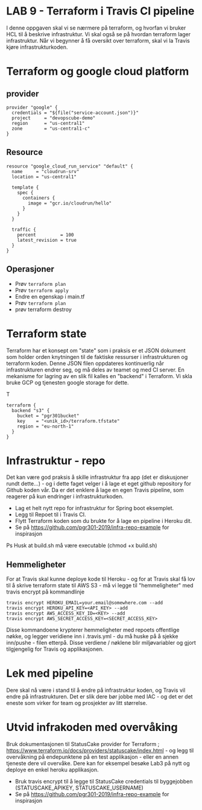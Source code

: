 # LAB 9 - Terraform i Travis CI pipeline 

I denne oppgaven skal vi se nærmere på terraform, og hvorfan vi bruker HCL til å beskrive infrastruktur. Vi skal også se på
hvordan terraform lager infrastruktur. Når vi begynner å få oversikt over terraform, skal vi la Travis kjøre infrastrukturkoden. 


# Terraform og google cloud platform

## provider

```hcl-terraform
provider "google" {
  credentials = "${file("service-account.json")}"
  project     = "devopscube-demo"
  region      = "us-central1"
  zone        = "us-central1-c"
}
```

## Resource 

```hcl-terraform
resource "google_cloud_run_service" "default" {
  name     = "cloudrun-srv"
  location = "us-central1"

  template {
    spec {
      containers {
        image = "gcr.io/cloudrun/hello"
      }
    }
  }

  traffic {
    percent         = 100
    latest_revision = true
  }
}
```

## Operasjoner 

* Prøv ```terraform plan```
* Prøv ```terraform apply```
* Endre en egenskap i main.tf 
* Prøv ```terraform plan```
* prøv terraform destroy

# Terraform state

Terraform har et konsept om "state" som i praksis er et JSON dokument som holder orden knytningen til de faktiske ressurser i infrastrukturen og terraform koden. Denne JSON filen oppdateres kontinuerlig når infrastrukturen endrer seg, og må deles av teamet og med CI server. En mekanisme for lagring av en slik fil kalles en "backend" i Terraform. 
Vi skla bruke GCP og tjenesten google storage for dette. 

T
```
terraform {
  backend "s3" {
    bucket = "pgr301bucket"
    key    = "<unik_id>/terraform.tfstate"
    region = "eu-north-1"
  }
}
```

# Infrastruktur - repo

Det kan være god praksis å skille infrastruktur fra app (det er diskusjoner rundt dette...) - og i dette faget velger i å lage et eget github repository for Github koden vår. Da er det enklere å lage en egen Travis pipeline, som reagerer på kun endringer i infrastrukturkoden. 

* Lag et helt nytt repo for infrastruktur for Spring boot eksemplet. 
* Legg til Repoet til i Travis CI. 
* Flytt Terraform koden som du brukte for å lage en pipeline i Heroku dit. 
* Se på https://github.com/pgr301-2019/infra-repo-example for inspirasjon

Ps Husk at build.sh må være executable (chmod +x build.sh)

## Hemmeligheter 

For at Travis skal kunne deploye kode til Heroku - og for at Travis skal få lov til å skrive terraform state til AWS S3 - må vi legge til "hemmeligheter" med travis encrypt på kommandlinje 

```
travis encrypt HEROKU_EMAIL=your.email@somewhere.com --add
travis encrypt HEROKU_API_KEY=<API_KEY> --add
travis encrypt AWS_ACCESS_KEY_ID=<KEY> --add
travis encrypt AWS_SECRET_ACCESS_KEY=<SECRET_ACCESS_KEY>
```

Disse kommandoene krypterer hemmeligheter med repoets offentlige nøkke, og legger veridiene inn i .travis.yml - du må huske på å sjekke inn/pushe - filen etterpå. Disse verdiene / nøklene blir miljøvariabler og gjort tilgjengelig for Travis og applikasjonen.

# Lek med pipeline

Dere skal nå være i stand til å endre på infrastruktur koden, og Travis vil endre på infrastrukturen. Det er slik dere bør 
jobbe med IAC - og det er det eneste som virker for team og prosjekter av litt størrelse. 

# Utvid infrakoden med overvåking

Bruk dokumentasjonen til StatusCake provider for Terraform ; https://www.terraform.io/docs/providers/statuscake/index.html - og legg til overvåkning på endepunktene på en test applikasjon - eller en annen tjeneste dere vil overvåke. Dere kan for eksempel besøke Lab3 på nytt og deploye en enkel heroku applikasjon. 

* Bruk travis encrypt til å legge til StatusCake credentials til byggejobben (STATUSCAKE_APIKEY, STATUSCAKE_USERNAME)
* Se på https://github.com/pgr301-2019/infra-repo-example for inspirasjon

